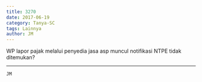 ```yaml
---
title: 3270
date: 2017-06-19
category: Tanya-SC
tags: Lainnya
author: JM
---
```


WP lapor pajak melalui penyedia jasa asp muncul notifikasi NTPE tidak ditemukan?

---



`JM`
